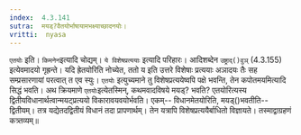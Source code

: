 ```yaml
---
index:  4.3.141
sutra:  मयड्?वैतयोर्भाषायामभक्ष्याच्छादनयोः।
vritti:  nyasa
---
```


`एतयोः` इति। `किमनेन`इत्यादि चोद्यम्। `ये विशेषप्रत्ययाः` इत्यादि परिहारः। आदिशब्देन `उष्ट्राद्()वुञ्` (4.3.155) इत्येवमादयो गृह्रन्ते। यदि ह्रेतयोरिति नोच्येत, ततो य इति उत्तरे विशेषाः प्रत्ययाः अञादयः तैः सह सम्प्रसारणायां परत्वात् त एव स्युः। `एतयोः` इत्युच्यमाने तु विशेषप्रत्ययेष्वपि पक्षे भवन्ति, तेन कपोतमयमित्यादि सिद्धं भवति। अथ क्रियमाणे `एतयोः`इत्येतस्मिन्, कथमवादविषये मयड्? भवति? एतयोरित्यस्य द्वितीयविधानार्थत्वान्मयट्प्रत्ययो विकारावयवयोर्भवति। एकम्-- विधानमेतयोरिति, मयड्()भवतीति-- द्वितीयम्। तत्र यद्येतदद्वितीयं विधानं तदा प्रापणार्थम्। तेन यत्रापि विशेषप्रत्ययैर्बाधितो विज्ञायते। तस्माद्वाग्रहणं कत्र्तव्यम्॥
